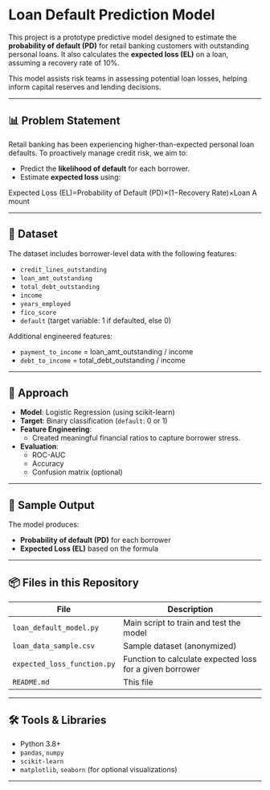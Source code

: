 # Loan Default Prediction Model

This project is a prototype predictive model designed to estimate the **probability of default (PD)** for retail banking customers with outstanding personal loans. It also calculates the **expected loss (EL)** on a loan, assuming a recovery rate of 10%.

This model assists risk teams in assessing potential loan losses, helping inform capital reserves and lending decisions.

---

## 📊 Problem Statement

Retail banking has been experiencing higher-than-expected personal loan defaults. To proactively manage credit risk, we aim to:

- Predict the **likelihood of default** for each borrower.
- Estimate **expected loss** using:
  
 Expected Loss (EL)=Probability of Default (PD)×(1−Recovery Rate)×Loan Amount

---

## 🧮 Dataset

The dataset includes borrower-level data with the following features:

- `credit_lines_outstanding`
- `loan_amt_outstanding`
- `total_debt_outstanding`
- `income`
- `years_employed`
- `fico_score`
- `default` (target variable: 1 if defaulted, else 0)

Additional engineered features:

- `payment_to_income` = loan_amt_outstanding / income
- `debt_to_income` = total_debt_outstanding / income

---

## 🔧 Approach

- **Model**: Logistic Regression (using scikit-learn)
- **Target**: Binary classification (`default`: 0 or 1)
- **Feature Engineering**:
  - Created meaningful financial ratios to capture borrower stress.
- **Evaluation**:
  - ROC-AUC
  - Accuracy
  - Confusion matrix (optional)

---

## 🧪 Sample Output

The model produces:

- **Probability of default (PD)** for each borrower
- **Expected Loss (EL)** based on the formula

---

## 📦 Files in this Repository

| File | Description |
|------|-------------|
| `loan_default_model.py` | Main script to train and test the model |
| `loan_data_sample.csv` | Sample dataset (anonymized) |
| `expected_loss_function.py` | Function to calculate expected loss for a given borrower |
| `README.md` | This file |

---

## 🛠️ Tools & Libraries

- Python 3.8+
- `pandas`, `numpy`
- `scikit-learn`
- `matplotlib`, `seaborn` (for optional visualizations)

---


